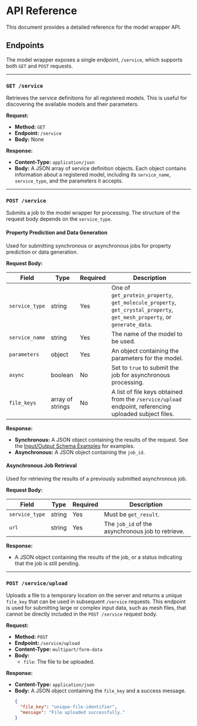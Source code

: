 # API Reference

This document provides a detailed reference for the model wrapper API.

## Endpoints

The model wrapper exposes a single endpoint, `/service`, which supports both `GET` and `POST` requests.

---

### `GET /service`

Retrieves the service definitions for all registered models. This is useful for discovering the available models and their parameters.

**Request:**
*   **Method:** `GET`
*   **Endpoint:** `/service`
*   **Body:** None

**Response:**
*   **Content-Type:** `application/json`
*   **Body:** A JSON array of service definition objects. Each object contains information about a registered model, including its `service_name`, `service_type`, and the parameters it accepts.

---

### `POST /service`

Submits a job to the model wrapper for processing. The structure of the request body depends on the `service_type`.

#### Property Prediction and Data Generation

Used for submitting synchronous or asynchronous jobs for property prediction or data generation.

**Request Body:**

| Field | Type | Required | Description |
| --- | --- | --- | --- |
| `service_type` | string | Yes | One of `get_protein_property`, `get_molecule_property`, `get_crystal_property`, `get_mesh_property`, or `generate_data`. |
| `service_name` | string | Yes | The name of the model to be used. |
| `parameters` | object | Yes | An object containing the parameters for the model. |
| `async` | boolean | No | Set to `true` to submit the job for asynchronous processing. |
| `file_keys` | array of strings | No | A list of file keys obtained from the `/service/upload` endpoint, referencing uploaded subject files. |

**Response:**
*   **Synchronous:** A JSON object containing the results of the request. See the [Input/Output Schema Examples](./input-output.md) for examples.
*   **Asynchronous:** A JSON object containing the `job_id`.

#### Asynchronous Job Retrieval

Used for retrieving the results of a previously submitted asynchronous job.

**Request Body:**

| Field | Type | Required | Description |
| --- | --- | --- | --- |
| `service_type` | string | Yes | Must be `get_result`. |
| `url` | string | Yes | The `job_id` of the asynchronous job to retrieve. |

**Response:**
*   A JSON object containing the results of the job, or a status indicating that the job is still pending.

---

### `POST /service/upload`

Uploads a file to a temporary location on the server and returns a unique `file_key` that can be used in subsequent `/service` requests. This endpoint is used for submitting large or complex input data, such as mesh files, that cannot be directly included in the `POST /service` request body.

**Request:**
*   **Method:** `POST`
*   **Endpoint:** `/service/upload`
*   **Content-Type:** `multipart/form-data`
*   **Body:**
    *   `file`: The file to be uploaded.

**Response:**
*   **Content-Type:** `application/json`
*   **Body:** A JSON object containing the `file_key` and a success message.
    ```json
    {
      "file_key": "unique-file-identifier",
      "message": "File uploaded successfully."
    }
    ```
